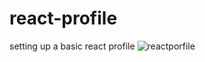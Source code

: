 # react-profile
setting up a basic react profile 
![reactporfile](https://user-images.githubusercontent.com/109132522/215593476-2c7bb6fa-b147-4373-ac08-64f76bb4bf23.PNG)
